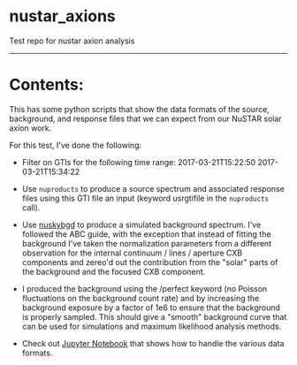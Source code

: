 # nustar_axions
Test repo for nustar axion analysis

---
# Contents:

This has some python scripts that show the data formats of the source, background, and response files that we can expect from our NuSTAR solar axion work.

For this test, I've done the following:

- Filter on GTIs for the following time range:
2017-03-21T15:22:50 2017-03-21T15:34:22

- Use `nuproducts` to produce a source spectrum and associated response files using this GTI file an input (keyword usrgtifile in the `nuproducts` call).

- Use [nuskybgd](https://github.com/NuSTAR/nuskybgd) to produce a simulated background spectrum. I've followed the ABC guide, with the exception that instead of fitting the background I've taken the normalization parameters from a different observation for the internal continuum / lines / aperture CXB components and zereo'd out the contribution from the "solar" parts of the background and the focused CXB component.

- I produced the background using the /perfect keyword (no Poisson fluctuations on the background count rate) and by increasing the background exposure by a factor of 1e6 to ensure that the background is properly sampled. This should give a "smooth" background curve that can be used for simulations and maximum likelihood analysis methods.

- Check out [Jupyter Notebook](SolarDataExamples.ipynb) that shows how to handle the various data formats.

